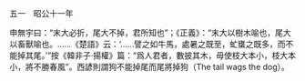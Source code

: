 五一　昭公十一年

申無宇曰：“末大必折，尾大不掉，君所知也”；《正義》：“末大以樹木喻也，尾大以畜獸喻也。……《楚語》云：‘……譬之如牛馬，處暑之既至，虻䗸之既多，而不能掉其尾。’”按《韓非子·揚權》篇：“爲人君者，數披其木，毋使枝大本小，枝大本小，將不勝春風”。西諺則謂狗不能掉尾而尾將掉狗（The tail wags the dog）。